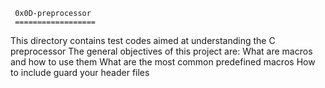      0x0D-preprocessor
     ==================
This directory contains test codes aimed at understanding the C preprocessor
The general objectives of this project are: 
What are macros and how to use them
What are the most common predefined macros
How to include guard your header files
